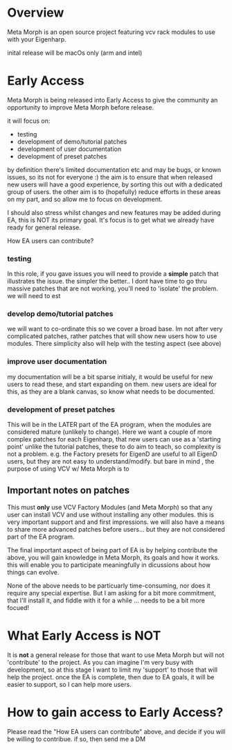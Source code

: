 
# Overview
Meta Morph is an open source project featuring vcv rack modules to use with your Eigenharp.


inital release will be macOs only (arm and intel)


# Early Access

Meta Morph is being released into Early Access to give the community an opportunity to improve Meta Morph before release.

it will focus on: 
- testing 
- development of demo/tutorial patches
- development of user documentation
- development of preset patches


by definition there's limited documentation etc and may be bugs, or known issues, so its not for everyone :) 
the aim is to ensure that when released new users will have a good experience, by sorting this out with a dedicated group of users.
the other aim is to (hopefully) reduce efforts in these areas on my part, and so allow me to focus on development.


I should also stress whilst changes and new features may be added during EA, this is NOT its primary goal.
It's focus is to get what we already have ready for general release.


How EA users can contribute?


### testing
In this role, if you gave issues you will need to provide a **simple** patch that illustrates the issue.
the simpler the better.. I dont have time to go thru massive patches that are not working, you'll need to 'isolate' the problem.
we will need to est 


### develop demo/tutorial patches
we will want to co-ordinate this so we cover a broad base.
Im not after very complicated patches, rather patches that will show new users how to use modules.
There simplicity also will help with the testing aspect (see above)


### improve user documentation
my documentation will be a bit sparse initialy, it would be useful for new users to read these, and start expanding on them.
new users are ideal for this, as they are a blank canvas, so know what needs to be documented.


### development of preset patches
This will be in the LATER part of the EA program, when the modules are considered mature (unlikely to change).
Here we want a couple of more complex patches for each Eigenharp, that new users can use as a 'starting point'
unlike the tutorial patches, these to do aim to teach, so complexity is not a problem.
e.g. the Factory presets for EigenD are useful to all EigenD users, but they are not easy to understand/modify.
but bare in mind , the purpose of using VCV w/ Meta Morph is to 



## Important notes on patches
This must **only** use VCV Factory Modules (and Meta Morph) so that any user can install VCV and use without installing any other modules.
this is very important support and and first impressions.
we will also have a means to share more advanced patches before users... but they are not considered part of the EA program.


The final important aspect of being part of EA is by helping contribute the above, you will gain knowledge in Meta Morph, its goals and how it works.
this will enable you to participate meaningfully in dicussions about how things can evolve.


None of the above needs to be particuarly time-consuming, nor does it require any special expertise.
But I am asking for a bit more commitment, that  I'll install it, and fiddle with it for a while ... needs to be a bit more focued!



# What Early Access is NOT
It is **not** a general release for those that  want to use Meta Morph but will not 'contribute' to the project.
As you can imagine I'm very busy with development, so at this stage I want to limit my 'support' to those that will help the project.
once the EA is complete, then due to EA goals, it will be easier to support, so I can help more users.






# How to gain access to Early Access?
Please read the "How EA users can contribute" above, and decide if you will be willing to contribue.
if so, then send me a DM


